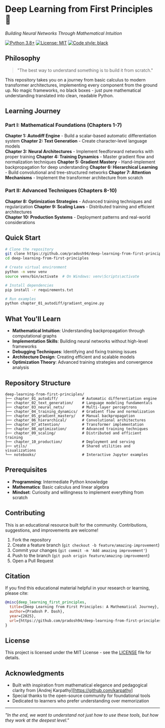 # Deep Learning from First Principles 🧠

*Building Neural Networks Through Mathematical Intuition*

[![Python 3.8+](https://img.shields.io/badge/python-3.8+-blue.svg)](https://www.python.org/downloads/)
[![License: MIT](https://img.shields.io/badge/License-MIT-yellow.svg)](https://opensource.org/licenses/MIT)
[![Code style: black](https://img.shields.io/badge/code%20style-black-000000.svg)](https://github.com/psf/black)

## Philosophy

> "The best way to understand something is to build it from scratch."

This repository takes you on a journey from basic calculus to modern transformer architectures, implementing every component from the ground up. No magic frameworks, no black boxes - just pure mathematical understanding translated into clean, readable Python.

## Learning Journey

### Part I: Mathematical Foundations (Chapters 1-7)

**Chapter 1: Autodiff Engine** - Build a scalar-based automatic differentiation system
**Chapter 2: Text Generation** - Create character-level language models  
**Chapter 3: Neural Architectures** - Implement feedforward networks with proper training
**Chapter 4: Training Dynamics** - Master gradient flow and normalization techniques
**Chapter 5: Gradient Mastery** - Hand-implement backpropagation for deep understanding
**Chapter 6: Hierarchical Learning** - Build convolutional and tree-structured networks
**Chapter 7: Attention Mechanisms** - Implement the transformer architecture from scratch

### Part II: Advanced Techniques (Chapters 8-10)

**Chapter 8: Optimization Strategies** - Advanced training techniques and regularization
**Chapter 9: Scaling Laws** - Distributed training and efficient architectures  
**Chapter 10: Production Systems** - Deployment patterns and real-world considerations

## Quick Start

```bash
# Clone the repository
git clone https://github.com/pradosh94/deep-learning-from-first-principles.git
cd deep-learning-from-first-principles

# Create virtual environment
python -m venv venv
source venv/bin/activate  # On Windows: venv\Scripts\activate

# Install dependencies
pip install -r requirements.txt

# Run examples
python chapter_01_autodiff/gradient_engine.py
```

## What You'll Learn

- **Mathematical Intuition**: Understanding backpropagation through computational graphs
- **Implementation Skills**: Building neural networks without high-level frameworks
- **Debugging Techniques**: Identifying and fixing training issues
- **Architecture Design**: Creating efficient and scalable models
- **Optimization Theory**: Advanced training strategies and convergence analysis

##  Repository Structure

```
deep-learning-from-first-principles/
├── chapter_01_autodiff/           # Automatic differentiation engine
├── chapter_02_text_generation/    # Language modeling fundamentals
├── chapter_03_neural_nets/        # Multi-layer perceptrons
├── chapter_04_training_dynamics/  # Gradient flow and normalization
├── chapter_05_gradient_mastery/   # Manual backpropagation
├── chapter_06_hierarchical/       # Convolutional architectures
├── chapter_07_attention/          # Transformer implementation
├── chapter_08_optimization/       # Advanced training techniques
├── chapter_09_scaling/            # Distributed and efficient training
├── chapter_10_production/         # Deployment and serving
├── utils/                         # Shared utilities and visualizations
└── notebooks/                     # Interactive Jupyter examples
```

##  Prerequisites

- **Programming**: Intermediate Python knowledge
- **Mathematics**: Basic calculus and linear algebra
- **Mindset**: Curiosity and willingness to implement everything from scratch

##  Contributing

This is an educational resource built for the community. Contributions, suggestions, and improvements are welcome!

1. Fork the repository
2. Create a feature branch (`git checkout -b feature/amazing-improvement`)
3. Commit your changes (`git commit -m 'Add amazing improvement'`)
4. Push to the branch (`git push origin feature/amazing-improvement`)
5. Open a Pull Request

##  Citation

If you find this educational material helpful in your research or learning, please cite:

```bibtex
@misc{deep_learning_first_principles,
  title={Deep Learning from First Principles: A Mathematical Journey},
  author={Pradosh P. Dash},
  year={2025},
  url={https://github.com/pradosh94/deep-learning-from-first-principles}
}
```

## License

This project is licensed under the MIT License - see the [LICENSE](LICENSE) file for details.

## Acknowledgments

- Built with inspiration from mathematical elegance and pedagogical clarity from [Andrej Karpathy][https://github.com/karpathy]
- Special thanks to the open-source community for foundational tools
- Dedicated to learners who prefer understanding over memorization

---

*"In the end, we want to understand not just how to use these tools, but how they work at the deepest level."*
